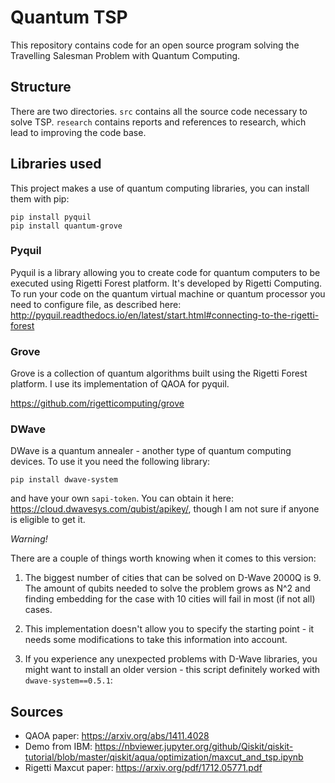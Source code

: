 # Quantum TSP

This repository contains code for an open source program solving the Travelling Salesman Problem with Quantum Computing.

## Structure

There are two directories.
`src` contains all the source code necessary to solve TSP.
`research` contains reports and references to research, which lead to improving the code base.


## Libraries used

This project makes a use of quantum computing libraries, you can install them with pip:

    pip install pyquil
    pip install quantum-grove

### Pyquil

Pyquil is a library allowing you to create code for quantum computers to be executed using Rigetti Forest platform. It's developed by Rigetti Computing.
To run your code on the quantum virtual machine or quantum processor you need to configure file, as described here:
http://pyquil.readthedocs.io/en/latest/start.html#connecting-to-the-rigetti-forest

### Grove

Grove is a collection of quantum algorithms built using the Rigetti Forest platform. I use its implementation of QAOA for pyquil.

https://github.com/rigetticomputing/grove

### DWave

DWave is a quantum annealer - another type of quantum computing devices. To use it you need the following library:

    pip install dwave-system

and have your own `sapi-token`. You can obtain it here: https://cloud.dwavesys.com/qubist/apikey/, though I am not sure if anyone is eligible to get it.

*Warning!*

There are a couple of things worth knowing when it comes to this version:

1. The biggest number of cities that can be solved on D-Wave 2000Q is 9. The amount of qubits needed to solve the problem grows as N^2 and finding embedding for the case with 10 cities will fail in most (if not all) cases.

2. This implementation doesn't allow you to specify the starting point - it needs some modifications to take this information into account.

3. If you experience any unexpected problems with D-Wave libraries, you might want to install an older version - this script definitely worked with `dwave-system==0.5.1`:

## Sources 

- QAOA paper: https://arxiv.org/abs/1411.4028
- Demo from IBM: https://nbviewer.jupyter.org/github/Qiskit/qiskit-tutorial/blob/master/qiskit/aqua/optimization/maxcut_and_tsp.ipynb
- Rigetti Maxcut paper: https://arxiv.org/pdf/1712.05771.pdf


